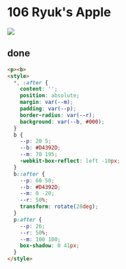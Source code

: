 # 106 Ryuk's Apple

![](https://raw.githubusercontent.com/sari3l/css_battle/main/media/16792283058865/16792283144885.png)

## done

```html
<p><b>
<style>
  *, :after {
    content: '';
    position: absolute;
    margin: var(--m);
    padding: var(--p);
    border-radius: var(--r);
    background: var(--b, #000);
  }
  b {
    --p: 20 5;
    --b: #D4392D;
    --m: 70 195;
    -webkit-box-reflect: left -10px;
  }
  b::after {
    --p: 60 50;
    --b: #D4392D;
    --m: 0 -20;
    --r: 50%;
    transform: rotate(28deg);
  }
  p:after {
    --p: 26;
    --r: 50%;
    --m: 100 100;
    box-shadow: 0 41px;
  }
</style>
```